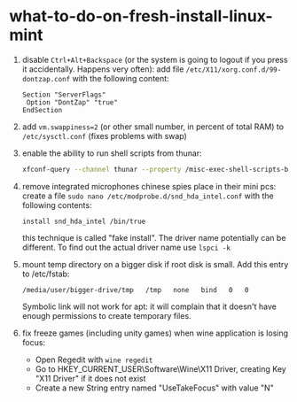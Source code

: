 # what-to-do-on-fresh-install-linux-mint

1. disable `Ctrl+Alt+Backspace` (or the system is going to logout if you press it accidentally. Happens very often):
   add file `/etc/X11/xorg.conf.d/99-dontzap.conf` with the following content:
   ```
   Section "ServerFlags"
    Option "DontZap" "true"
   EndSection
   ```

2. add `vm.swappiness=2` (or other small number, in percent of total RAM) to `/etc/sysctl.conf` (fixes problems with swap)

3. enable the ability to run shell scripts from thunar:
   ```sh
   xfconf-query --channel thunar --property /misc-exec-shell-scripts-by-default --create --type bool --set true
   ```
4. remove integrated microphones chinese spies place in their mini pcs:
   create a file `sudo nano /etc/modprobe.d/snd_hda_intel.conf` with the following contents:
   ```
   install snd_hda_intel /bin/true
   ```
   this technique is called "fake install".
   The driver name potentially can be different. To find out the actual driver name use `lspci -k`
   
5. mount temp directory on a bigger disk if root disk is small. Add this entry to /etc/fstab:
   ```
   /media/user/bigger-drive/tmp   /tmp   none   bind   0   0
   ```
   Symbolic link will not work for apt: it will complain that it doesn't have enough permissions to create temporary files.
6. fix freeze games (including unity games) when wine application is losing focus:
    - Open Regedit with `wine regedit`
    - Go to HKEY_CURRENT_USER\Software\Wine\X11 Driver, creating Key "X11 Driver" if it does not exist
    - Create a new String entry named "UseTakeFocus" with value "N"
